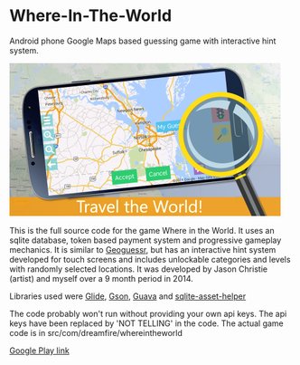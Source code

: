 # Where-In-The-World
Android phone Google Maps based guessing game with interactive hint system.

![Where in the World Image](res/image.png)

This is the full source code for the game Where in the World.  It uses an sqlite database, token based payment system and progressive gameplay mechanics.  It is similar to [Geoguessr](https://geoguessr.com/), but has an interactive hint system developed for touch screens and includes unlockable categories and levels with randomly selected locations.  It was developed by Jason Christie (artist) and myself over a 9 month period in 2014.  

Libraries used were [Glide](https://github.com/bumptech/glide), [Gson](https://github.com/google/gson), [Guava](https://github.com/google/guava) and [sqlite-asset-helper](https://github.com/jgilfelt/android-sqlite-asset-helper)

The code probably won't run without providing your own api keys.  The api keys have been replaced by 'NOT TELLING' in the code.  The actual game code is in src/com/dreamfire/whereintheworld

[Google Play link](https://play.google.com/store/apps/details?id=com.dreamfire.whereintheworld)
